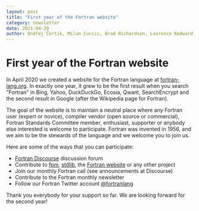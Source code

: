 ```yaml
---
layout: post
title: "First year of the Fortran website"
category: newsletter
date: 2021-04-20
author: Ondřej Čertík, Milan Curcic, Brad Richardson, Laurence Kedward
---
```

# First year of the Fortran website
In April 2020 we created a website for the Fortran language at
[fortran-lang.org](https://fortran-lang.org/). In exactly one year, it grew to
be the first result when you search "Fortran" in Bing, Yahoo, DuckDuckGo,
Ecosia, Qwant, SearchEncrypt and the second result in Google (after the
Wikipedia page for Fortran).

The goal of the website is to maintain a neutral place where any Fortran user
(expert or novice), compiler vendor (open source or commercial), Fortran
Standards Committee member, enthusiast, supporter or anybody else interested
is welcome to participate. Fortran was invented in 1956, and we aim to be the
stewards of the language and we welcome you to join us.

Here are some of the ways that you can participate:

* [Fortran Discourse](https://fortran-lang.discourse.group/) discussion forum
* Contribute to [fpm](https://github.com/fortran-lang/fpm/),
  [stdlib](https://github.com/fortran-lang/stdlib/),
  the [Fortran website](https://github.com/fortran-lang/fortran-lang.org) or
  any other project
* Join our monthly Fortran call (see announcements at Discourse)
* Contribute to the Fortran monthly newsletter
* Follow our Fortran Twitter account
  [@fortranlang](https://twitter.com/fortranlang)

Thank you everybody for your support so far. We are looking forward for the
second year!
